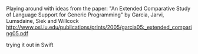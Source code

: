 Playing around with ideas from the paper:
"An Extended Comparative Study of Language Support for Generic Programming"
by Garcia, Jarvi, Lumsdaine, Siek and Willcock
http://www.osl.iu.edu/publications/prints/2005/garcia05:_extended_comparing05.pdf

trying it out in Swift

